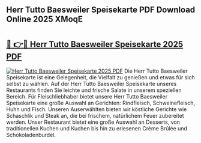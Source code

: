 ## Herr Tutto Baesweiler Speisekarte PDF Download Online 2025 XMoqE

# <h2><a href="http://gc8dgnm.nevu.top/?p=Herr+Tutto+Baesweiler+Speisekarte">🔗 👉🔴 Herr Tutto Baesweiler Speisekarte 2025 PDF</a></h2>

[![Herr Tutto Baesweiler Speisekarte 2025 PDF](https://i.imgur.com/dBaPXMq.png)](http://gc8dgnm.nevu.top/?p=Herr+Tutto+Baesweiler+Speisekarte)
Die Herr Tutto Baesweiler Speisekarte ist eine Gelegenheit, die Vielfalt zu genießen und etwas für sich selbst zu wählen. Auf der Herr Tutto Baesweiler Speisekarte unseres Restaurants finden Sie leichte und frische Salate in unserem speziellen Bereich. Für Fleischliebhaber bietet unsere Herr Tutto Baesweiler Speisekarte eine große Auswahl an Gerichten: Rindfleisch, Schweinefleisch, Huhn und Fisch. Unseren Auserwählten bieten wir köstliche Gerichte wie Schaschlik und Steak an, die bei frischem, natürlichem Feuer zubereitet werden. Unser Restaurant bietet eine große Auswahl an Desserts, von traditionellen Kuchen und Kuchen bis hin zu erlesenen Crème Brûlée und Schokoladenburdel.
